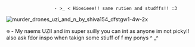                       - >_ < Hioeieee!! same rutien and studffs!! :3 
![murder_drones_uzi_and_n_by_shiva154_dfstgw1-4w-2x](https://github.com/user-attachments/assets/b7d17721-4a12-4e46-9f29-ef4d41cfc885)

 𖦹 - My naems UZII and im super suilly you can int as anyone im not picky!! also ask fdor inspo when takign some stiuff of f my ponys ^ _^
